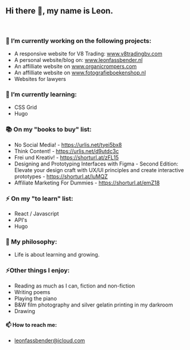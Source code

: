 ## Hi there 👋, my name is Leon. 
<br>


### 🔭 I’m currently working on the following projects: 

- A responsive website for V8 Trading: www.v8tradingbv.com
- A personal website/blog on: www.leonfassbender.nl 
- An affilliate website on www.organicrompers.com
- An affilliate website on www.fotografieboekenshop.nl
- Websites for lawyers 

### 🌱 I’m currently learning: 

- CSS Grid
- Hugo 

### 📚 On my "books to buy" list: 

- No Social Media! - https://urlis.net/tyei5bx8
- Think Content! - https://urlis.net/d9utdc3c
- Frei und Kreativ! - https://shorturl.at/zFL15
- Designing and Prototyping Interfaces with Figma - Second Edition: Elevate your design craft with UX/UI principles and create interactive prototypes - https://shorturl.at/luMQZ
- Affiliate Marketing For Dummies - https://shorturl.at/emZ18

### ⚡ On my "to learn" list: 

- React / Javascript
- API's
- Hugo 

### 🧐 My philosophy: 

- Life is about learning and growing. 

### ⚡Other things I enjoy: 

- Reading as much as I can, fiction and non-fiction
- Writing poems
- Playing the piano
- B&W film photography and silver gelatin printing in my darkroom
- Drawing 

#### 📫 How to reach me: 

- leonfassbender@icloud.com
